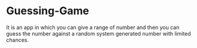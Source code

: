 # Guessing-Game
It is an app in which you can give a range of number and then you can guess the number against a random system generated number with limited chances.
